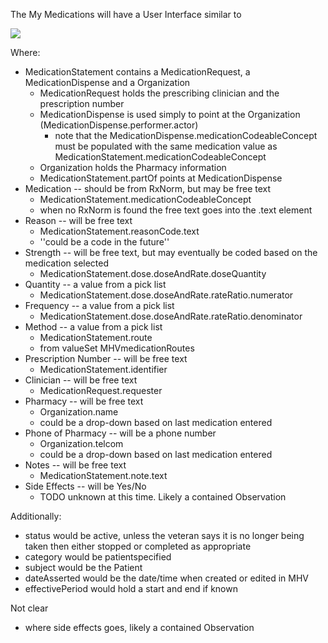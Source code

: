 The My Medications will have a User Interface similar to

![](MyMedicationsBox.svg)


Where:

* MedicationStatement contains a MedicationRequest, a MedicationDispense and a Organization
  * MedicationRequest holds the prescribing clinician and the prescription number
  * MedicationDispense is used simply to point at the Organization (MedicationDispense.performer.actor)
    * note that the MedicationDispense.medicationCodeableConcept must be populated with the same medication value as MedicationStatement.medicationCodeableConcept
  * Organization holds the Pharmacy information
  * MedicationStatement.partOf points at MedicationDispense
* Medication -- should be from RxNorm, but may be free text
  * MedicationStatement.medicationCodeableConcept
  * when no RxNorm is found the free text goes into the .text element
* Reason -- will be free text
  * MedicationStatement.reasonCode.text
  * ''could be a code in the future''
* Strength -- will be free text, but may eventually be coded based on the medication selected
  * MedicationStatement.dose.doseAndRate.doseQuantity
* Quantity -- a value from a pick list
  * MedicationStatement.dose.doseAndRate.rateRatio.numerator
* Frequency -- a value from a pick list
  * MedicationStatement.dose.doseAndRate.rateRatio.denominator
* Method -- a value from a pick list
  * MedicationStatement.route
  * from valueSet MHVmedicationRoutes
* Prescription Number -- will be free text
  * MedicationStatement.identifier
* Clinician -- will be free text
  * MedicationRequest.requester
* Pharmacy -- will be free text
  * Organization.name
  * could be a drop-down based on last medication entered
* Phone of Pharmacy -- will be a phone number
  * Organization.telcom
  * could be a drop-down based on last medication entered
* Notes -- will be free text
  * MedicationStatement.note.text
* Side Effects -- will be Yes/No 
  * TODO unknown at this time. Likely a contained Observation
  
Additionally:
* status would be active, unless the veteran says it is no longer being taken then either stopped or completed as appropriate
* category would be patientspecified
* subject would be the Patient
* dateAsserted would be the date/time when created or edited in MHV
* effectivePeriod would hold a start and end if known


Not clear
* where side effects goes, likely a contained Observation
